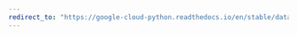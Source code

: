 ```yaml
---
redirect_to: "https://google-cloud-python.readthedocs.io/en/stable/dataproc/gapic/v1/types.html"
---
```

